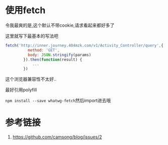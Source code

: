 # 使用fetch

令我最爽的是,这个默认不带cookie,请求看起来都好多了

这里就写下最基本的写法吧

```javascript
fetch('http://inner.journey.404mzk.com/v1/Activity_Controller/query',{
          method: 'GET',
          body: JSON.stringify(params)
        }).then(function(result) {
            ...
        })        
```

这个浏览器兼容性不太好..

最好引用polyfill

`npm install --save whatwg-fetch`然后import进去哦
# 参考链接

1. https://github.com/camsong/blog/issues/2